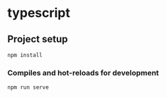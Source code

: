# typescript

## Project setup
```
npm install
```

### Compiles and hot-reloads for development
```
npm run serve
```